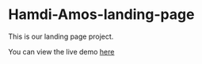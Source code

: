 # Hamdi-Amos-landing-page
This is our landing page project.

   You can view the live demo [here](https://perekeme.github.io/Hamdi-Amos-landing-page/#)
